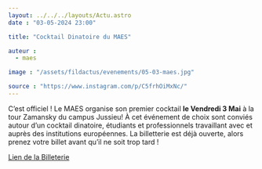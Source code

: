 ```yaml
---
layout: ../../../layouts/Actu.astro
date : "03-05-2024 23:00"

title: "Cocktail Dinatoire du MAES"

auteur :
  - maes

image : "/assets/fildactus/evenements/05-03-maes.jpg"

source : "https://www.instagram.com/p/C5frhOiMxNc/"
---
```


C’est officiel ! Le MAES organise son premier cocktail __le Vendredi 3 Mai__ à la tour Zamansky du campus Jussieu! À cet événement de choix sont conviés autour d’un cocktail dinatoire, étudiants et professionnels travaillant avec et auprès des institutions européennes. La billetterie est déjà ouverte, alors prenez votre billet avant qu’il ne soit trop tard !

[Lien de la Billeterie](https://www.helloasso.com/associations/association-du-master-affaires-europeennes-de-la-sorbonne-maes/evenements/cocktail-europe-1)
